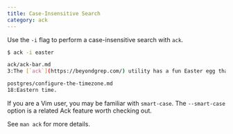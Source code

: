 ```yaml
---
title: Case-Insensitive Search
category: ack
---
```


Use the `-i` flag to perform a case-insensitive search with `ack`.

```bash
$ ack -i easter

ack/ack-bar.md
3:The [`ack`](https://beyondgrep.com/) utility has a fun Easter egg that dumps

postgres/configure-the-timezone.md
18:Eastern time.
```

If you are a Vim user, you may be familiar with `smart-case`. The
`--smart-case` option is a related Ack feature worth checking out.

See `man ack` for more details.

